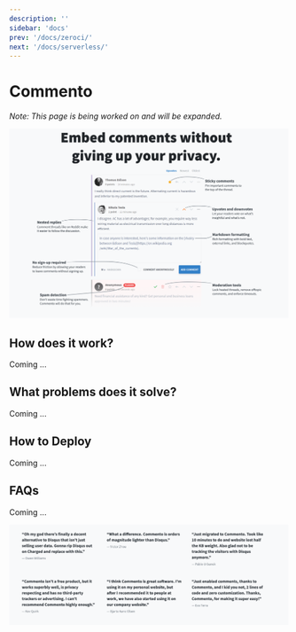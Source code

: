 ```yaml
---
description: ''
sidebar: 'docs'
prev: '/docs/zeroci/'
next: '/docs/serverless/'
---
```


# Commento

*Note: This page is being worked on and will be expanded.*

![](./img/commento.png)

## How does it work?

Coming ...

## What problems does it solve?

Coming ...

## How to Deploy

Coming ...

## FAQs

Coming ...

![](./img/commento2.png)
